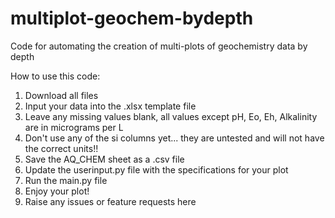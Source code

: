 # multiplot-geochem-bydepth
Code for automating the creation of multi-plots of geochemistry data by depth

How to use this code:

1. Download all files
2. Input your data into the .xlsx template file
3. Leave any missing values blank, all values except pH, Eo, Eh, Alkalinity are in micrograms per L
4. Don't use any of the si columns yet... they are untested and will not have the correct units!!
5. Save the AQ_CHEM sheet as a .csv file
6. Update the userinput.py file with the specifications for your plot
7. Run the main.py file
8. Enjoy your plot!
9. Raise any issues or feature requests here

